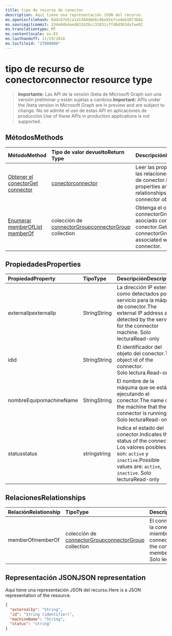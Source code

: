 ```yaml
---
title: tipo de recurso de conector
description: Aquí tiene una representación JSON del recurso.
ms.openlocfilehash: 6d4cb7e5ca1a5384dbb6c8be92e7ce4eb107388a
ms.sourcegitcommit: 334e84b4aed63162bcc31831cffd6d363dafee02
ms.translationtype: MT
ms.contentlocale: es-ES
ms.lasthandoff: 11/29/2018
ms.locfileid: "27089600"
---
```

# <a name="connector-resource-type"></a><span data-ttu-id="bbbf7-103">tipo de recurso de conector</span><span class="sxs-lookup"><span data-stu-id="bbbf7-103">connector resource type</span></span>

> <span data-ttu-id="bbbf7-104">**Importante:** Las API de la versión /beta de Microsoft Graph son una versión preliminar y están sujetas a cambios.</span><span class="sxs-lookup"><span data-stu-id="bbbf7-104">**Important:** APIs under the /beta version in Microsoft Graph are in preview and are subject to change.</span></span> <span data-ttu-id="bbbf7-105">No se admite el uso de estas API en aplicaciones de producción.</span><span class="sxs-lookup"><span data-stu-id="bbbf7-105">Use of these APIs in production applications is not supported.</span></span>

<!-- Not supported items
|[Create connectorGroup](../api/connector-post-memberof.md) |[connectorGroup](connectorgroup.md)| Associate a connector with a new connectorGroup by posting to the memberOf collection.|
|[Update](../api/connector-update.md) | [connector](connector.md)   | Connectors are created when they are registed with the tenant. |
|[Delete](../api/connector-delete.md) | None |Delete connector object. |

-->

## <a name="methods"></a><span data-ttu-id="bbbf7-106">Métodos</span><span class="sxs-lookup"><span data-stu-id="bbbf7-106">Methods</span></span>

| <span data-ttu-id="bbbf7-107">Método</span><span class="sxs-lookup"><span data-stu-id="bbbf7-107">Method</span></span>           | <span data-ttu-id="bbbf7-108">Tipo de valor devuelto</span><span class="sxs-lookup"><span data-stu-id="bbbf7-108">Return Type</span></span>    |<span data-ttu-id="bbbf7-109">Descripción</span><span class="sxs-lookup"><span data-stu-id="bbbf7-109">Description</span></span>|
|:---------------|:--------|:----------|
|[<span data-ttu-id="bbbf7-110">Obtener el conector</span><span class="sxs-lookup"><span data-stu-id="bbbf7-110">Get connector</span></span>](../api/connector-get.md) | [<span data-ttu-id="bbbf7-111">conector</span><span class="sxs-lookup"><span data-stu-id="bbbf7-111">connector</span></span>](connector.md) |<span data-ttu-id="bbbf7-112">Leer las propiedades y las relaciones del objeto de conector.</span><span class="sxs-lookup"><span data-stu-id="bbbf7-112">Read properties and relationships of connector object.</span></span>|
|[<span data-ttu-id="bbbf7-113">Enumerar memberOf</span><span class="sxs-lookup"><span data-stu-id="bbbf7-113">List memberOf</span></span>](../api/connector-list-memberof.md) |<span data-ttu-id="bbbf7-114">colección de [connectorGroup](connectorgroup.md)</span><span class="sxs-lookup"><span data-stu-id="bbbf7-114">[connectorGroup](connectorgroup.md) collection</span></span>| <span data-ttu-id="bbbf7-115">Obtenga el objeto connectorGroup asociado con el conector.</span><span class="sxs-lookup"><span data-stu-id="bbbf7-115">Get the connectorGroup object associated with the connector.</span></span>|

## <a name="properties"></a><span data-ttu-id="bbbf7-116">Propiedades</span><span class="sxs-lookup"><span data-stu-id="bbbf7-116">Properties</span></span>
| <span data-ttu-id="bbbf7-117">Propiedad</span><span class="sxs-lookup"><span data-stu-id="bbbf7-117">Property</span></span>     | <span data-ttu-id="bbbf7-118">Tipo</span><span class="sxs-lookup"><span data-stu-id="bbbf7-118">Type</span></span>   |<span data-ttu-id="bbbf7-119">Descripción</span><span class="sxs-lookup"><span data-stu-id="bbbf7-119">Description</span></span>|
|:---------------|:--------|:----------|
|<span data-ttu-id="bbbf7-120">externalIp</span><span class="sxs-lookup"><span data-stu-id="bbbf7-120">externalIp</span></span>|<span data-ttu-id="bbbf7-121">String</span><span class="sxs-lookup"><span data-stu-id="bbbf7-121">String</span></span>|<span data-ttu-id="bbbf7-122">La dirección IP externa como detectados por el servicio para la máquina de conector.</span><span class="sxs-lookup"><span data-stu-id="bbbf7-122">The external IP address as detected by the service for the connector machine.</span></span> <span data-ttu-id="bbbf7-123">Solo lectura</span><span class="sxs-lookup"><span data-stu-id="bbbf7-123">Read-only</span></span>|
|<span data-ttu-id="bbbf7-124">id</span><span class="sxs-lookup"><span data-stu-id="bbbf7-124">id</span></span>|<span data-ttu-id="bbbf7-125">String</span><span class="sxs-lookup"><span data-stu-id="bbbf7-125">String</span></span>| <span data-ttu-id="bbbf7-126">El identificador del objeto del conector.</span><span class="sxs-lookup"><span data-stu-id="bbbf7-126">The object id of the connector.</span></span> <BR><span data-ttu-id="bbbf7-127">Solo lectura.</span><span class="sxs-lookup"><span data-stu-id="bbbf7-127">Read-only.</span></span>|
|<span data-ttu-id="bbbf7-128">nombreEquipo</span><span class="sxs-lookup"><span data-stu-id="bbbf7-128">machineName</span></span>|<span data-ttu-id="bbbf7-129">String</span><span class="sxs-lookup"><span data-stu-id="bbbf7-129">String</span></span>| <span data-ttu-id="bbbf7-130">El nombre de la máquina que se está ejecutando el conector.</span><span class="sxs-lookup"><span data-stu-id="bbbf7-130">The name of the machine that the connector is running on.</span></span> <BR><span data-ttu-id="bbbf7-131">Solo lectura</span><span class="sxs-lookup"><span data-stu-id="bbbf7-131">Read-only</span></span>|
|<span data-ttu-id="bbbf7-132">status</span><span class="sxs-lookup"><span data-stu-id="bbbf7-132">status</span></span>|<span data-ttu-id="bbbf7-133">string</span><span class="sxs-lookup"><span data-stu-id="bbbf7-133">string</span></span>| <span data-ttu-id="bbbf7-134">Indica el estado del conector.</span><span class="sxs-lookup"><span data-stu-id="bbbf7-134">Indicates the status of the connector.</span></span> <span data-ttu-id="bbbf7-135">Los valores posibles son: `active` y `inactive`.</span><span class="sxs-lookup"><span data-stu-id="bbbf7-135">Possible values are: `active`, `inactive`.</span></span> <span data-ttu-id="bbbf7-136">Solo lectura</span><span class="sxs-lookup"><span data-stu-id="bbbf7-136">Read-only</span></span> |

## <a name="relationships"></a><span data-ttu-id="bbbf7-137">Relaciones</span><span class="sxs-lookup"><span data-stu-id="bbbf7-137">Relationships</span></span>
| <span data-ttu-id="bbbf7-138">Relación</span><span class="sxs-lookup"><span data-stu-id="bbbf7-138">Relationship</span></span> | <span data-ttu-id="bbbf7-139">Tipo</span><span class="sxs-lookup"><span data-stu-id="bbbf7-139">Type</span></span>   |<span data-ttu-id="bbbf7-140">Descripción</span><span class="sxs-lookup"><span data-stu-id="bbbf7-140">Description</span></span>|
|:---------------|:--------|:----------|
|<span data-ttu-id="bbbf7-141">memberOf</span><span class="sxs-lookup"><span data-stu-id="bbbf7-141">memberOf</span></span>|<span data-ttu-id="bbbf7-142">colección de [connectorGroup](connectorgroup.md)</span><span class="sxs-lookup"><span data-stu-id="bbbf7-142">[connectorGroup](connectorgroup.md) collection</span></span>| <span data-ttu-id="bbbf7-143">El connectorGroup que la conexión es un miembro de.</span><span class="sxs-lookup"><span data-stu-id="bbbf7-143">The connectorGroup that the connect is a member of.</span></span><br><span data-ttu-id="bbbf7-144">Solo lectura.</span><span class="sxs-lookup"><span data-stu-id="bbbf7-144">Read-only.</span></span> |

## <a name="json-representation"></a><span data-ttu-id="bbbf7-145">Representación JSON</span><span class="sxs-lookup"><span data-stu-id="bbbf7-145">JSON representation</span></span>

<span data-ttu-id="bbbf7-146">Aquí tiene una representación JSON del recurso.</span><span class="sxs-lookup"><span data-stu-id="bbbf7-146">Here is a JSON representation of the resource.</span></span>

<!-- {
  "blockType": "resource",
  "optionalProperties": [

  ],
  "@odata.type": "microsoft.graph.connector"
}-->

```json
{
  "externalIp": "String",
  "id": "String (identifier)",
  "machineName": "String",
  "status": "string"
}

```

<!-- uuid: 8fcb5dbc-d5aa-4681-8e31-b001d5168d79
2015-10-25 14:57:30 UTC -->
<!-- {
  "type": "#page.annotation",
  "description": "connector resource",
  "keywords": "",
  "section": "documentation",
  "tocPath": ""
}-->
